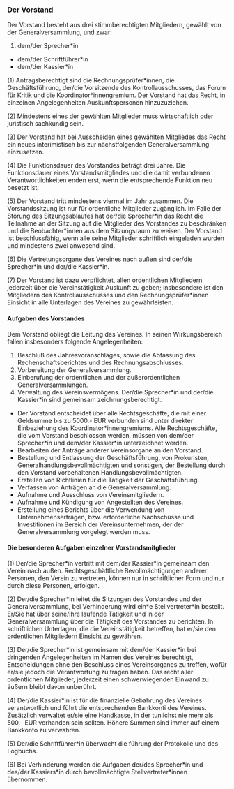 ### Der Vorstand

Der Vorstand besteht aus drei stimmberechtigten Mitgliedern, gewählt von der Generalversammlung, und zwar:

1. dem/der Sprecher\*in
* dem/der Schriftführer\*in
* dem/der Kassier\*in

(1) Antragsberechtigt sind die Rechnungsprüfer\*innen, die Geschäftsführung, der/die Vorsitzende des Kontrollausschusses, das Forum für Kritik und die Koordinator\*innengremium.
Der Vorstand hat das Recht, in einzelnen Angelegenheiten Auskunftspersonen hinzuzuziehen.

(2) Mindestens eines der gewählten Mitglieder muss wirtschaftlich oder juristisch sachkundig sein.

(3) Der Vorstand hat bei Ausscheiden eines gewählten Mitgliedes das Recht ein neues interimistisch bis zur nächstfolgenden Generalversammlung einzusetzen.

(4) Die Funktionsdauer des Vorstandes beträgt drei Jahre.
Die Funktionsdauer eines Vorstandsmitgliedes und die damit verbundenen Verantwortlichkeiten enden erst, wenn die entsprechende Funktion neu besetzt ist.

(5) Der Vorstand tritt mindestens viermal im Jahr zusammen. Die Vorstandssitzung ist nur für ordentliche Mitglieder zugänglich. Im Falle der Störung des Sitzungsablaufes hat der/die Sprecher\*in das Recht die Teilnahme an der Sitzung auf die Mitglieder des Vorstandes zu beschränken und die Beobachter\*innen aus dem Sitzungsraum zu weisen.
Der Vorstand ist beschlussfähig, wenn alle seine Mitglieder schriftlich eingeladen wurden und mindestens zwei anwesend sind.

(6) Die Vertretungsorgane des Vereines nach außen sind der/die Sprecher\*in und der/die Kassier\*in.

(7) Der Vorstand ist dazu verpflichtet, allen ordentlichen Mitgliedern jederzeit über die Vereinstätigkeit Auskunft zu geben; insbesondere ist den Mitgliedern des Kontrollausschusses und den Rechnungsprüfer\*innen Einsicht in alle Unterlagen des Vereines zu gewährleisten.

#### Aufgaben des Vorstandes
Dem Vorstand obliegt die Leitung des Vereines. In seinen Wirkungsbereich fallen insbesonders folgende Angelegenheiten:

1. Beschluß des Jahresvoranschlages, sowie die Abfassung des Rechenschaftsberichtes und des Rechnungsabschlusses.
2. Vorbereitung der Generalversammlung.
3. Einberufung der ordentlichen und der außerordentlichen Generalversammlungen.
4. Verwaltung des Vereinsvermögens. Der/die Sprecher\*in und der/die Kassier\*in sind gemeinsam zeichnungsberechtigt.
* Der Vorstand entscheidet über alle Rechtsgeschäfte, die mit einer Geldsumme bis zu 5000.- EUR verbunden sind unter direkter Einbeziehung des Koordinator\*innengremiums. Alle Rechtsgeschäfte, die vom Vorstand beschlossen werden, müssen von dem/der Sprecher\*in und dem/der Kassier\*in unterzeichnet werden.
* Bearbeiten der Anträge anderer Vereinsorgane an den Vorstand.
* Bestellung und Entlassung der Geschäftsführung, von Prokuristen,
Generalhandlungsbevollmächtigten und sonstigen, der Bestellung durch den Vorstand
vorbehaltenen Handlungsbevollmächtigten.
* Erstellen von Richtlinien für die Tätigkeit der Geschäftsführung.
* Verfassen von Anträgen an die Generalversammlung.
* Aufnahme und Ausschluss von Vereinsmitgliedern.
* Aufnahme und Kündigung von Angestellten des Vereines.
* Erstellung eines Berichts über die Verwendung von Unternehmenserträgen, bzw. erforderliche Nachschüsse und Investitionen im Bereich der Vereinsunternehmen, der der Generalversammlung vorgelegt werden muss.

#### Die besonderen Aufgaben einzelner Vorstandsmitglieder

(1) Der/die Sprecher\*in vertritt mit dem/der Kassier\*in gemeinsam den Verein nach außen. Rechtsgeschäftliche Bevollmächtigungen anderer Personen, den Verein zu vertreten, können nur in schriftlicher Form und nur durch diese Personen, erfolgen.

(2) Der/die Sprecher\*in leitet die Sitzungen des Vorstandes und der Generalversammlung, bei Verhinderung wird ein*e Stellvertreter\*in bestellt. Er/Sie hat über seine/ihre laufende Tätigkeit und in der Generalversammlung über die Tätigkeit des Vorstandes zu berichten. In schriftlichen Unterlagen, die die Vereinstätigkeit betreffen, hat er/sie den ordentlichen Mitgliedern Einsicht zu gewähren.

(3) Der/die Sprecher\*in ist gemeinsam mit dem/der Kassier\*in bei dringenden Angelegenheiten im Namen des Vereines berechtigt, Entscheidungen ohne den Beschluss eines Vereinsorganes zu treffen, wofür er/sie jedoch die Verantwortung zu tragen haben. Das recht aller ordentlichen Mitglieder, jederzeit einen schwerwiegenden Einwand zu äußern bleibt davon unberührt.

(4) Der/die Kassier\*in ist für die finanzielle Gebahrung des Vereines verantwortlich und führt die entsprechenden Bankkonti des Vereines. Zusätzlich verwaltet er/sie eine Handkasse, in der tunlichst nie mehr als 500.- EUR vorhanden sein sollten. Höhere Summen sind immer auf einem Bankkonto zu verwahren.

(5) Der/die Schriftführer\*in überwacht die führung der Protokolle und des Logbuchs.

(6) Bei Verhinderung werden die Aufgaben der/des Sprecher\*in und des/der Kassiers\*in durch bevollmächtigte Stellvertreter\*innen übernommen.
